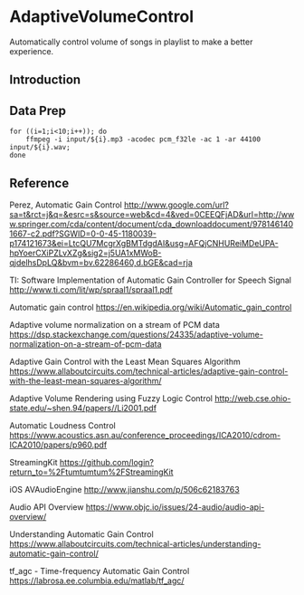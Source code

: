 # AdaptiveVolumeControl
Automatically control volume of songs in playlist to make a better experience.

## Introduction

## Data Prep

```
for ((i=1;i<10;i++)); do
    ffmpeg -i input/${i}.mp3 -acodec pcm_f32le -ac 1 -ar 44100 input/${i}.wav;
done
```

## Reference

Perez, Automatic Gain Control http://www.google.com/url?sa=t&rct=j&q=&esrc=s&source=web&cd=4&ved=0CEEQFjAD&url=http://www.springer.com/cda/content/document/cda_downloaddocument/9781461401667-c2.pdf?SGWID=0-0-45-1180039-p174121673&ei=LtcQU7McgrXgBMTdgdAI&usg=AFQjCNHUReiMDeUPA-hpYoerCXiPZLvXZg&sig2=j5UA1xMWoB-qjdelhsDpLQ&bvm=bv.62286460,d.bGE&cad=rja

TI: Software Implementation of Automatic Gain Controller for
Speech Signal http://www.ti.com/lit/wp/spraal1/spraal1.pdf

Automatic gain control https://en.wikipedia.org/wiki/Automatic_gain_control

Adaptive volume normalization on a stream of PCM data https://dsp.stackexchange.com/questions/24335/adaptive-volume-normalization-on-a-stream-of-pcm-data

Adaptive Gain Control with the Least Mean Squares Algorithm https://www.allaboutcircuits.com/technical-articles/adaptive-gain-control-with-the-least-mean-squares-algorithm/

Adaptive Volume Rendering using Fuzzy Logic
Control http://web.cse.ohio-state.edu/~shen.94/papers//Li2001.pdf

Automatic Loudness Control https://www.acoustics.asn.au/conference_proceedings/ICA2010/cdrom-ICA2010/papers/p960.pdf

StreamingKit https://github.com/login?return_to=%2Ftumtumtum%2FStreamingKit

iOS AVAudioEngine http://www.jianshu.com/p/506c62183763

Audio API Overview https://www.objc.io/issues/24-audio/audio-api-overview/

Understanding Automatic Gain Control https://www.allaboutcircuits.com/technical-articles/understanding-automatic-gain-control/

tf_agc - Time-frequency Automatic Gain Control https://labrosa.ee.columbia.edu/matlab/tf_agc/
